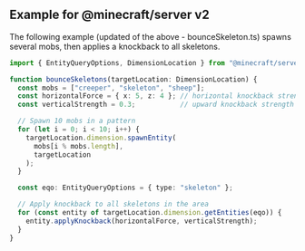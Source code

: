 
## Example for @minecraft/server v2

The following example (updated of the above - bounceSkeleton.ts) spawns several mobs, then applies a knockback to all skeletons.

```ts
import { EntityQueryOptions, DimensionLocation } from "@minecraft/server";

function bounceSkeletons(targetLocation: DimensionLocation) {
  const mobs = ["creeper", "skeleton", "sheep"];
  const horizontalForce = { x: 5, z: 4 }; // horizontal knockback strength - xz vector
  const verticalStrength = 0.3;           // upward knockback strength

  // Spawn 10 mobs in a pattern
  for (let i = 0; i < 10; i++) {
    targetLocation.dimension.spawnEntity(
      mobs[i % mobs.length],
      targetLocation
    );
  }

  const eqo: EntityQueryOptions = { type: "skeleton" };

  // Apply knockback to all skeletons in the area
  for (const entity of targetLocation.dimension.getEntities(eqo)) {
    entity.applyKnockback(horizontalForce, verticalStrength);
  }
}
```


